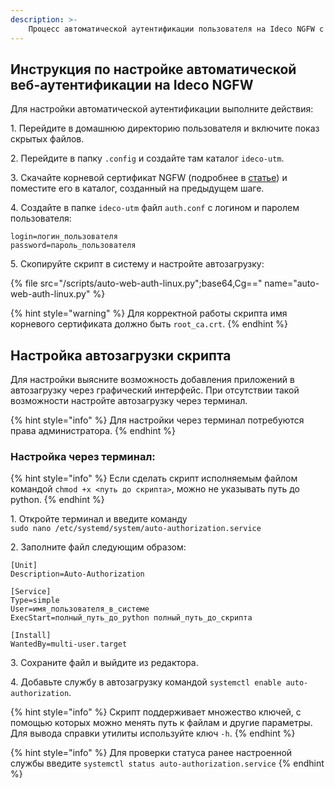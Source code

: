 ```yaml
---
description: >-
    Процесс автоматической аутентификации пользователя на Ideco NGFW с помощью скрипта при входе в систему.
---
```


## Инструкция по настройке автоматической веб-аутентификации на Ideco NGFW

Для настройки автоматической аутентификации выполните действия:

1\. Перейдите в домашнюю директорию пользователя и включите показ скрытых файлов.

2\. Перейдите в папку `.config` и создайте там каталог `ideco-utm`.

3\. Скачайте корневой сертификат NGFW (подробнее в [статье](../../settings/services/certificates/README.md)) и поместите его в каталог, созданный на предыдущем шаге.

4\. Cоздайте в папке `ideco-utm` файл `auth.conf` с логином и паролем пользователя:

```
login=логин_пользователя
password=пароль_пользователя
```

5\. Cкопируйте скрипт в систему и настройте автозагрузку:

{% file src="/scripts/auto-web-auth-linux.py";base64,Cg==" name="auto-web-auth-linux.py" %}

{% hint style="warning" %}
Для корректной работы скрипта имя корневого сертификата должно быть `root_ca.crt`.
{% endhint %}

## Настройка автозагрузки скрипта

Для настройки выясните возможность добавления приложений в автозагрузку через графический интерфейс. При отсутствии такой возможности настройте автозагрузку через терминал.

{% hint style="info" %}
Для настройки через терминал потребуются права администратора.
{% endhint %}

### Настройка через терминал:

{% hint style="info" %}
Если сделать скрипт исполняемым файлом командой `chmod +x <путь до скрипта>`, можно не указывать путь до python.
{% endhint %}

1\. Откройте терминал и введите команду \
`sudo nano /etc/systemd/system/auto-authorization.service`

2\. Заполните файл следующим образом:

```
[Unit]
Description=Auto-Authorization

[Service]
Type=simple
User=имя_пользователя_в_системе
ExecStart=полный_путь_до_python полный_путь_до_скрипта

[Install]
WantedBy=multi-user.target
```

3\. Сохраните файл и выйдите из редактора.

4\. Добавьте службу в автозагрузку командой `systemctl enable auto-authorization`.

{% hint style="info" %}
Скрипт поддерживает множество ключей, с помощью которых можно менять путь к файлам и другие параметры. Для вывода справки утилиты используйте ключ `-h`.
{% endhint %}

{% hint style="info" %}
Для проверки статуса ранее настроенной службы введите `systemctl status auto-authorization.service`
{% endhint %}